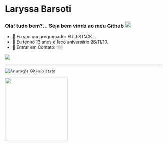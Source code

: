 <h1>Laryssa Barsoti</h1> 

### Olá! tudo bem?... Seja bem vindo ao meu Github <img src="https://raw.githubusercontent.com/kaueMarques/kaueMarques/master/hi.gif" height="20px">



- 🌱 Eu sou um programador FULLSTACK...
- 🎇 Eu tenho 13 anos e faço aniversário 26/11/10.
- 📩 Entrar em Contato: 👇🏼


<a href="mailto:laryssabarsoti28@gmail.com" title="Enviar um E-mail">
<img src="https://img.shields.io/badge/-laryssabarsoti28@gmail.com-57b000?style=flat-square&amp;logo=Gmail&amp;logoColor=white&amp;link=mailto:laryssabarsoti28@gmail.com" style="max-width: 100%;">
</a>


---


 ![Anurag's GitHub stats](https://github-readme-stats.vercel.app/api?username=laryssabarsoti&show_icons=true&theme=dracula)

 <a href="https://github.com/anuraghazra/convoychat">
  <img height=200 align="center" src="https://github-readme-stats.vercel.app/api/top-langs?username=laryssabarsoti&layout=compact&langs_count=8&card_width=320&theme=dark" />
</a>


